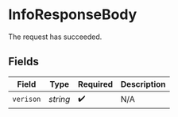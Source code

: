 # InfoResponseBody

The request has succeeded.


## Fields

| Field              | Type               | Required           | Description        |
| ------------------ | ------------------ | ------------------ | ------------------ |
| `verison`          | *string*           | :heavy_check_mark: | N/A                |
